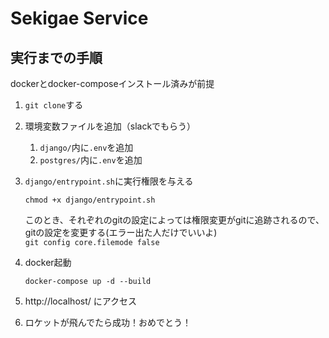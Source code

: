 # Sekigae Service


## 実行までの手順
dockerとdocker-composeインストール済みが前提

1. `git clone`する

1. 環境変数ファイルを追加（slackでもらう）

   1. `django/`内に`.env`を追加
   1. `postgres/`内に`.env`を追加

1. `django/entrypoint.sh`に実行権限を与える

   ```
   chmod +x django/entrypoint.sh
   ```
   このとき、それぞれのgitの設定によっては権限変更がgitに追跡されるので、gitの設定を変更する(エラー出た人だけでいいよ)  
   `git config core.filemode false`

1. docker起動

   ```
   docker-compose up -d --build
   ```

1. http://localhost/ にアクセス

1. ロケットが飛んでたら成功！おめでとう！
